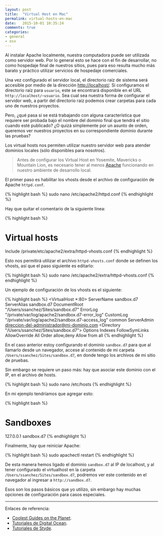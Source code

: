 ```yaml
---
layout: post
title:  "Virtual Host en Mac"
permalink: virtual-hosts-en-mac
date:   2015-10-01 10:35:24
comments: true
categories:
- general
- osx
---
```


Al instalar Apache localmente, nuestra computadora puede ser utilizada como servidor web. Por lo general esto se hace con el fin de desarrollar, no como hospedaje final de nuestros sitios, pues para eso resulta mucho más barato y práctico utilizar servicios de hospedaje comerciales.

Una vez configurado el servidor local, el directorio raíz de sistema será accesible por medio de la dirección [http://localhost/](http://localhost/). Si configuramos el directorio raíz para `usuario`, este se encontrará disponible en el URL `http://localhost/~usuario`. Sea cual sea nuestra forma de configurar el servidor web, a partir del directorio raíz podemos crear carpetas para cada uno de nuestros proyectos.

Pero, ¿qué pasa si se está trabajando con alguna característica que requiere ser probada bajo el nombre del dominio final que tendrá el sitio cuando esté publicado? ¿O quizá simplemente por un asunto de orden, queremos ver nuestros proyectos en su correspondiente dominio durante las pruebas?

<!--more-->

Los virtual hosts nos permiten utilizar nuestro servidor web para atender dominios locales (sólo disponibles para nosotros).

> Antes de configurar los Virtual Host en Yosemite, Mavericks o Mountain Lion, es necesario tener al menos [Apache](/amp-basico-en-osx) funcionando en nuestro ambiente de desarrollo local.

El primer paso es habilitar los vhosts desde el archivo de configuración de Apache `httpd.conf`.

{% highlight bash %}
sudo nano /etc/apache2/httpd.conf
{% endhighlight %}

Hay que quitar el comentario de la siguiente línea:

{% highlight bash %}
# Virtual hosts

Include /private/etc/apache2/extra/httpd-vhosts.conf
{% endhighlight %}

Esto nos permitirá utilizar el archivo `httpd-vhosts.conf` donde se definen los vhosts, así que el paso siguiente es editarlo:

{% highlight bash %}
sudo nano /etc/apache2/extra/httpd-vhosts.conf
{% endhighlight %}

Un ejemplo de configuración de los vhosts es el siguiente:

{% highlight bash %}
<VirtualHost *:80>
    ServerName sandbox.d7
    ServerAlias sandbox.d7
    DocumentRoot "/Users/ssanchez/Sites/sandbox.d7"
    ErrorLog "/private/var/log/apache2/sandbox.d7-error_log"
    CustomLog "/private/var/log/apache2/sandbox.d7-access_log" common
    ServerAdmin direccion-del-administrador@mi-dominio.com
        <Directory "/Users/ssanchez/Sites/sandbox.d7">
            Options Indexes FollowSymLinks
            AllowOverride All
            Order allow,deny
            Allow from all
        </Directory>
</VirtualHost>
{% endhighlight %}

En el caso anterior estoy configurando el dominio `sandbox.d7` para que al llamarlo desde un navegador, accese al contenido de mi carpeta `/Users/ssanchez/Sites/sandbox.d7`, en donde tengo los archivos de mi sitio de pruebas.

Sin embargo se requiere un paso más: hay que asociar este dominio con el IP, en el archivo de hosts.

{% highlight bash %}
sudo nano /etc/hosts
{% endhighlight %}

En mi ejemplo tendríamos que agregar esto:

{% highlight bash %}
# Sandboxes

127.0.0.1 sandbox.d7
{% endhighlight %}

Finalmente, hay que reiniciar Apache:

{% highlight bash %}
sudo apachectl restart
{% endhighlight %}

De esta manera hemos ligado el dominio `sandbox.d7` al IP de localhost, y al tener configurado el virtualhost en la carpeta `/Users/ssanchez/Sites/sandbox.d7`, podremos ver este contenido en el navegador al ingresar a `http://sandbox.d7`.

Esos son los pasos básicos que yo utilizo, sin embargo hay muchas opciones de configuración para casos especiales.

---
Enlaces de referencia:

* [Coolest Guides on the Planet](http://coolestguidesontheplanet.com/set-virtual-hosts-apache-mac-osx-10-10-yosemite/).
* [Tutoriales de Digital Ocean](https://www.digitalocean.com/community/tutorials/como-configurar-virtual-host-de-apache-en-ubuntu-14-04-lts-es).
* [Tutoriales de Styde](https://styde.net/como-crear-virtual-hosts-con-apache-para-linux-y-mac/).

